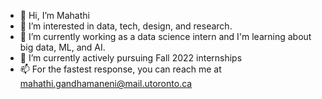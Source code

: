 - 👋 Hi, I’m Mahathi
- 👀 I’m interested in data, tech, design, and research.
- 🌱 I’m currently working as a data science intern and I'm learning about big data, ML, and AI.
- 💞️ I’m currently actively pursuing Fall 2022 internships
- 📫 For the fastest response, you can reach me at mahathi.gandhamaneni@mail.utoronto.ca

<!---
mahathicodes/mahathicodes is a ✨ special ✨ repository because its `README.md` (this file) appears on your GitHub profile.
You can click the Preview link to take a look at your changes.
--->
